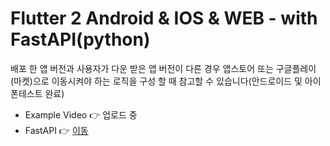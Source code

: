 # Flutter 2 Android & IOS & WEB - with FastAPI(python)

배포 한 앱 버전과 사용자가 다운 받은 앱 버전이 다른 경우 앱스토어 또는 구글플레이(마켓)으로 이동시켜야 하는 로직을 구성 할 때 참고할 수 있습니다(안드로이드 및 아이폰테스트 완료)

- Example Video 👉 업로드 중
- FastAPI 👉 [이동](https://github.com/doyle-flutter/docFastApi)